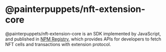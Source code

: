 # @painterpuppets/nft-extension-core

@painterpuppets/nft-extension-core is an SDK implemented by JavaScript, and published in [NPM Registry](https://www.npmjs.com/package/@painterpuppets/nft-extension-core), which provides APIs for developers to fetch NFT cells and transactions with extension protocol.
